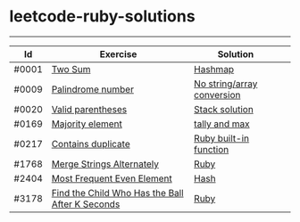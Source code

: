 # leetcode-ruby-solutions

---

|  Id | Exercise  |  Solution  |   |
|---|---|---|---|
| #0001 | [Two Sum](https://leetcode.com/problems/two-sum/description/)  | [Hashmap](https://github.com/alexcalaca/leetcode-ruby-solutions/blob/main/lib/two_sum_01.rb)  |   |
| #0009 | [Palindrome number](https://leetcode.com/problems/palindrome-number/description/)  | [No string/array conversion](https://github.com/alexcalaca/leetcode-ruby-solutions/blob/main/lib/palindrome_number_09.rb)  |   |
| #0020 | [Valid parentheses](https://leetcode.com/problems/valid-parentheses/description/)  | [Stack solution](https://github.com/alexcalaca/leetcode-ruby-solutions/blob/main/lib/valid_parentheses_20.rb)  |   |
| #0169 | [Majority element](https://leetcode.com/problems/majority-element/)  | [tally and max](https://github.com/alexcalaca/leetcode-ruby-solutions/tree/169-majority-element)  |   |
| #0217 | [Contains duplicate](https://leetcode.com/problems/contains-duplicate/)  | [Ruby built-in function](https://github.com/alexcalaca/leetcode-ruby-solutions/tree/217-contains-duplicate)  |   |
| #1768 | [Merge Strings Alternately](https://leetcode.com/problems/merge-strings-alternately/)  | [Ruby](https://github.com/alexcalaca/leetcode-ruby-solutions/tree/1768-merge-strings-alternately)  |   |
| #2404 | [Most Frequent Even Element](https://leetcode.com/problems/most-frequent-even-element/description/)  | [Hash](https://github.com/alexcalaca/leetcode-ruby-solutions/blob/main/lib/most_frequent_even_element.rb) |  |
| #3178 | [Find the Child Who Has the Ball After K Seconds](https://leetcode.com/problems/find-the-child-who-has-the-ball-after-k-seconds/description/)  | [Ruby](https://github.com/alexcalaca/leetcode-ruby-solutions/blob/3178-find_the_child_who_has_the_ball_after_k_seconds/lib/find_the_child_who_has_the_ball_after_k_seconds_3178.rb) |  |

